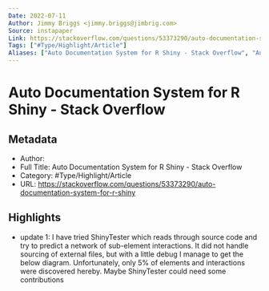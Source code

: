 ```yaml
---
Date: 2022-07-11
Author: Jimmy Briggs <jimmy.briggs@jimbrig.com>
Source: instapaper
Link: https://stackoverflow.com/questions/53373290/auto-documentation-system-for-r-shiny
Tags: ["#Type/Highlight/Article"]
Aliases: ["Auto Documentation System for R Shiny - Stack Overflow", "Auto Documentation System for R Shiny - Stack Overflow"]
---
```

# Auto Documentation System for R Shiny - Stack Overflow

## Metadata
- Author: 
- Full Title: Auto Documentation System for R Shiny - Stack Overflow
- Category: #Type/Highlight/Article
- URL: https://stackoverflow.com/questions/53373290/auto-documentation-system-for-r-shiny

## Highlights
- update 1: I have tried ShinyTester which reads through source code and try to predict a network of sub-element interactions. It did not handle sourcing of external files, but with a little debug I manage to get the below diagram. Unfortunately, only 5% of elements and interactions were discovered hereby. Maybe ShinyTester could need some contributions

